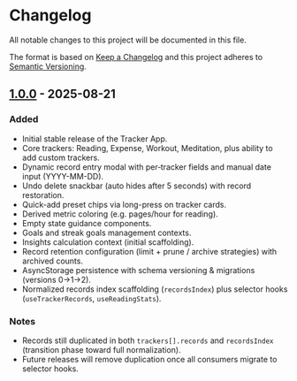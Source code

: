 # Changelog

All notable changes to this project will be documented in this file.

The format is based on [Keep a Changelog](https://keepachangelog.com/en/1.1.0/) and this project adheres to [Semantic Versioning](https://semver.org/spec/v2.0.0.html).

## [1.0.0] - 2025-08-21
### Added
- Initial stable release of the Tracker App.
- Core trackers: Reading, Expense, Workout, Meditation, plus ability to add custom trackers.
- Dynamic record entry modal with per‑tracker fields and manual date input (YYYY-MM-DD).
- Undo delete snackbar (auto hides after 5 seconds) with record restoration.
- Quick-add preset chips via long-press on tracker cards.
- Derived metric coloring (e.g. pages/hour for reading).
- Empty state guidance components.
- Goals and streak goals management contexts.
- Insights calculation context (initial scaffolding).
- Record retention configuration (limit + prune / archive strategies) with archived counts.
- AsyncStorage persistence with schema versioning & migrations (versions 0→1→2).
- Normalized records index scaffolding (`recordsIndex`) plus selector hooks (`useTrackerRecords`, `useReadingStats`).

### Notes
- Records still duplicated in both `trackers[].records` and `recordsIndex` (transition phase toward full normalization).
- Future releases will remove duplication once all consumers migrate to selector hooks.

[1.0.0]: https://github.com/afrazja/Tracker/releases/tag/v1.0.0
